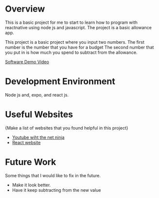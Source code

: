 # Overview

This is a basic project for me to start to learn how to program with reactnative using node js and javascript.
The project is a basic allowance app.

This project is a basic project where you input two numbers. The first number is the number that you have for a budget
The second number that you put in is how much you spend to subtract from the allowance.

[Software Demo Video](http://youtube.link.goes.here)

# Development Environment

Node js and, expo, and react js.

# Useful Websites

{Make a list of websites that you found helpful in this project}
* [Youtube wiht the net ninja](https://www.youtube.com/@NetNinja)
* [React website](https://reactnative.dev/docs/getting-started)

# Future Work

Some things that I would like to fix in the future. 
* Make it look better.
* Have it keep subtracting from the new value